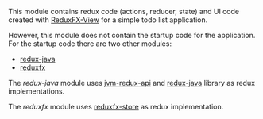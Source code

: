 This module contains redux code (actions, reducer, state) and 
UI code created with [ReduxFX-View](https://github.com/netopyr/reduxfx)
for a simple todo list application. 

However, this module does not contain the startup code for
the application. For the startup code there are two other modules:

- [redux-java](../redux-java)
- [reduxfx](../reduxfx)

The *redux-java* module uses [jvm-redux-api](https://github.com/jvm-redux/jvm-redux-api) 
and [redux-java](https://github.com/glung/redux-java) library as redux implementations.

The *reduxfx* module uses [reduxfx-store](https://github.com/netopyr/reduxfx)
as redux implementation. 

